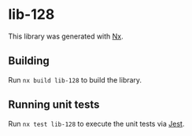 # lib-128

This library was generated with [Nx](https://nx.dev).

## Building

Run `nx build lib-128` to build the library.

## Running unit tests

Run `nx test lib-128` to execute the unit tests via [Jest](https://jestjs.io).
